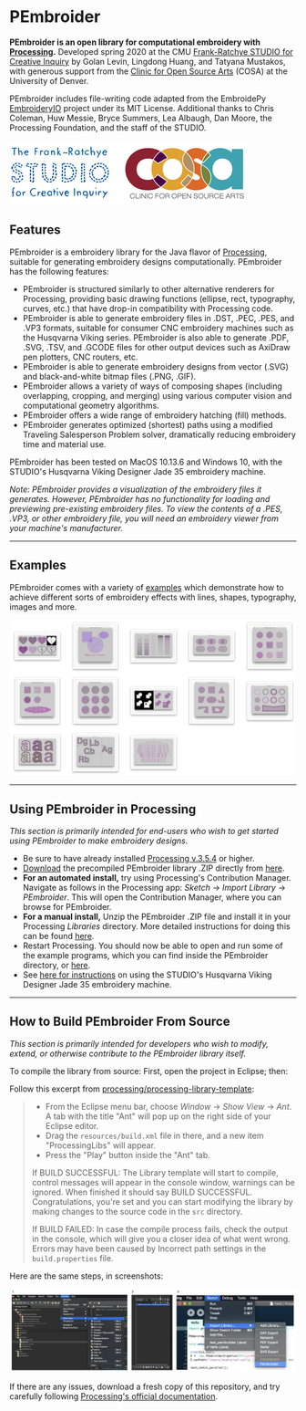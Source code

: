 # PEmbroider

**PEmbroider is an open library for computational embroidery with [Processing](http://processing.org).** Developed spring 2020 at the CMU [Frank-Ratchye STUDIO for Creative Inquiry](http://studioforcreativeinquiry.org) by Golan Levin, Lingdong Huang, and Tatyana Mustakos, with generous support from the [Clinic for Open Source Arts](https://www.du.edu/ahss/opensourcearts/) (COSA) at the University of Denver. 

PEmbroider includes file-writing code adapted from the EmbroidePy [EmbroideryIO](https://github.com/EmbroidePy/EmbroideryIO) project under its MIT License. Additional thanks to Chris Coleman, Huw Messie, Bryce Summers, Lea Albaugh, Dan Moore, the Processing Foundation, and the staff of the STUDIO. 

![](images/cosa-and-sfci-logos.jpg)


## Features

PEmbroider is a embroidery library for the Java flavor of [Processing](http://processing.org), suitable for generating embroidery designs computationally. PEmbroider has the following features:

* PEmbroider is structured similarly to other alternative renderers for Processing, providing basic drawing functions (ellipse, rect, typography, curves, etc.) that have drop-in compatibility with Processing code. 
* PEmbroider is able to generate embroidery files in .DST, .PEC, .PES, and .VP3 formats, suitable for consumer CNC embroidery machines such as the Husqvarna Viking series. PEmbroider is also able to generate .PDF, .SVG, .TSV, and .GCODE files for other output devices such as AxiDraw pen plotters, CNC routers, etc.
* PEmbroider is able to generate embroidery designs from vector (.SVG) and black-and-white bitmap files (.PNG, .GIF). 
* PEmbroider allows a variety of ways of composing shapes (including overlapping, cropping, and merging) using various computer vision and computational geometry algorithms.
* PEmbroider offers a wide range of embroidery hatching (fill) methods.
* PEmbroider generates optimized (shortest) paths using a modified Traveling Salesperson Problem solver, dramatically reducing embroidery time and material use.

PEmbroider has been tested on MacOS 10.13.6 and Windows 10, with the STUDIO's Husqvarna Viking Designer Jade 35 embroidery machine.

*Note: PEmbroider provides a visualization of the embroidery files it generates. However, PEmbroider has no functionality for loading and previewing pre-existing embroidery files. To view the contents of a .PES, .VP3, or other embroidery file, you will need an embroidery viewer from your machine's manufacturer.*

---

## Examples

PEmbroider comes with a variety of [examples](examples/README.md) which demonstrate how to achieve different sorts of embroidery effects with lines, shapes, typography, images and more.

[![Examples](images/examples.png)](examples/README.md)

---

## Using PEmbroider in Processing

*This section is primarily intended for end-users who wish to get started using PEmbroider to make embroidery designs.* 

* Be sure to have already installed [Processing v.3.5.4](http://processing.org) or higher. 
* [Download](https://github.com/CreativeInquiry/PEmbroider/blob/master/distribution/Pembroider/download/Pembroider.zip) the precompiled PEmbroider library .ZIP directly from [here](https://github.com/CreativeInquiry/PEmbroider/blob/master/distribution/Pembroider/download/Pembroider.zip). 
* **For an automated install,** try using Processing's Contribution Manager. Navigate as follows in the Processing app: *Sketch* → *Import Library* → *PEmbroider*. This will open the Contribution Manager, where you can browse for PEmbroider.
* **For a manual install,** Unzip the PEmbroider .ZIP file and install it in your Processing *Libraries* directory. More detailed instructions for doing this can be found [here](https://github.com/processing/processing/wiki/How-to-Install-a-Contributed-Library).
* Restart Processing. You should now be able to open and run some of the example programs, which you can find inside the PEmbroider directory, or [here](examples/README.md).
* See [here for instructions](https://github.com/CreativeInquiry/STUDIO-Embroidery-Machine) on using the STUDIO's Husqvarna Viking Designer Jade 35 embroidery machine.


---

## How to Build PEmbroider From Source

*This section is primarily intended for developers who wish to modify, extend, or otherwise contribute to the PEmbroider library itself.* 

To compile the library from source: First, open the project in Eclipse; then:

Follow this excerpt from [processing/processing-library-template](https://github.com/processing/processing-library-template):
 
> * From the Eclipse menu bar, choose *Window* → *Show View* → *Ant*. A tab with the title "Ant" will pop up on the right side of your Eclipse editor.
> * Drag the `resources/build.xml` file in there, and a new item "ProcessingLibs" will appear.
> * Press the "Play" button inside the "Ant" tab.
> 
> If BUILD SUCCESSFUL: The Library template will start to compile, control messages will appear in the console window, warnings can be ignored. When finished it should say BUILD SUCCESSFUL. Congratulations, you're set and you can start modifying the library by making changes to the source code in the `src` directory.
> 
> If BUILD FAILED:  In case the compile process fails, check the output in the console, which will give you a closer idea of what went wrong. Errors may have been caused by Incorrect path settings in the `build.properties` file.

Here are the same steps, in screenshots:

![Compilation steps in Eclipse](images/eclipse_steps.png)

If there are any issues, download a fresh copy of this repository, and try carefully following [Processing's official documentation](https://github.com/processing/processing-library-template).

